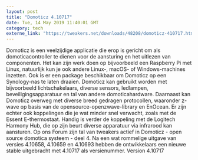 ```yaml
---
layout: post
title: "Domoticz 4.10717"
date: Tue, 14 May 2019 11:40:01 GMT
category: tech
externe_link: "https://tweakers.net/downloads/48208/domoticz-410717.html"
---
```


Domoticz is een veelzijdige applicatie die erop is gericht om als domoticacontroller te dienen voor de aansturing en het uitlezen van componenten. Het kan zijn werk doen op bijvoorbeeld een Raspberry Pi met Linux, natuurlijk kun je ook andere Linux-, macOS- of Windows-machines inzetten. Ook is er een package beschikbaar om Domoticz op een Synology-nas te laten draaien. Domoticz kan gebruikt worden met bijvoorbeeld lichtschakelaars, diverse sensors, ledlampen, beveiligingsapparatuur en tal van andere domoticahardware. Daarnaast kan Domoticz overweg met diverse breed gedragen protocollen, waaronder z-wave op basis van de opensource-openzwave-library en EnOcean. Er zijn echter ook koppelingen die je wat minder snel verwacht, zoals met de Essent E-thermostaat. Handig is verder de koppeling met de Logitech Harmony Hub, die op zijn beurt diverse apparatuur via infrarood kan aansturen. Op ons Forum zijn tal van tweakers actief in Domoticz - open source domotica systeem - deel 4. Na een wat rommelige uitgave van versies 4.10658, 4.10659 en 4.10693 hebben de ontwikkelaars een nieuwe stable uitgebracht met 4.10717 als versienummer. Version 4.10717<img src="http://feeds.feedburner.com/~r/tweakers/mixed/~4/KpwbwaItImA" height="1" width="1" alt=""/>
